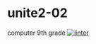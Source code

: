 # unite2-02
computer 9th grade
[![linter](https://github.com/<unite2-02>/<REPOSITORY>/workflows/linter/badge.svg)](https://github.com/marketplace/actions/super-linter)         
